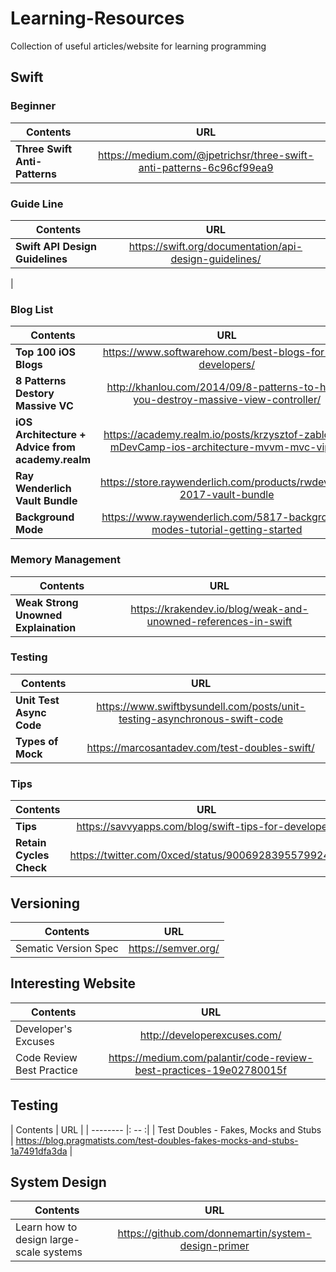 # Learning-Resources
Collection of useful articles/website for learning programming

## **Swift**

### Beginner
| Contents        | URL           |
| ------------- |:-------------:|
| **Three Swift Anti-Patterns**     | https://medium.com/@jpetrichsr/three-swift-anti-patterns-6c96cf99ea9 |

### Guide Line
| Contents        | URL           |
| ------------- |:-------------:|
| **Swift API Design Guidelines**     | https://swift.org/documentation/api-design-guidelines/
 |

### Blog List
| Contents        | URL           |
| ------------- |:-------------:|
| **Top 100 iOS Blogs**     | https://www.softwarehow.com/best-blogs-for-ios-developers/ |
| **8 Patterns Destory Massive VC**| http://khanlou.com/2014/09/8-patterns-to-help-you-destroy-massive-view-controller/ |
| **iOS Architecture + Advice from academy.realm** | https://academy.realm.io/posts/krzysztof-zablocki-mDevCamp-ios-architecture-mvvm-mvc-viper/ |
| **Ray Wenderlich Vault Bundle** | https://store.raywenderlich.com/products/rwdevcon-2017-vault-bundle |
| **Background Mode** | https://www.raywenderlich.com/5817-background-modes-tutorial-getting-started |

### Memory Management
| Contents        | URL           |
| ------------- |:-------------:|
| **Weak Strong Unowned Explaination**     | https://krakendev.io/blog/weak-and-unowned-references-in-swift |

### Testing
| Contents        | URL           |
| ------------- |:-------------:|
| **Unit Test Async Code**     | https://www.swiftbysundell.com/posts/unit-testing-asynchronous-swift-code |
| **Types of Mock** | https://marcosantadev.com/test-doubles-swift/ |

### Tips
| Contents        | URL           |
| ------------- |:-------------:|
| **Tips**     | https://savvyapps.com/blog/swift-tips-for-developers |
| **Retain Cycles Check** | https://twitter.com/0xced/status/900692839557992449 |

## **Versioning**
| Contents        | URL           |
| ------------- |:-------------:|
| Sematic Version Spec | https://semver.org/ |

## **Interesting Website**
| Contents        | URL           |
| ------------- |:-------------:|
| Developer's Excuses | http://developerexcuses.com/ |
| Code Review Best Practice | https://medium.com/palantir/code-review-best-practices-19e02780015f |


## **Testing**
| Contents | URL |
| -------- |: -- :|
| Test Doubles - Fakes, Mocks and Stubs | https://blog.pragmatists.com/test-doubles-fakes-mocks-and-stubs-1a7491dfa3da |


## System Design
| Contents | URL |
| -------  |:---:|
| Learn how to design large-scale systems | https://github.com/donnemartin/system-design-primer |